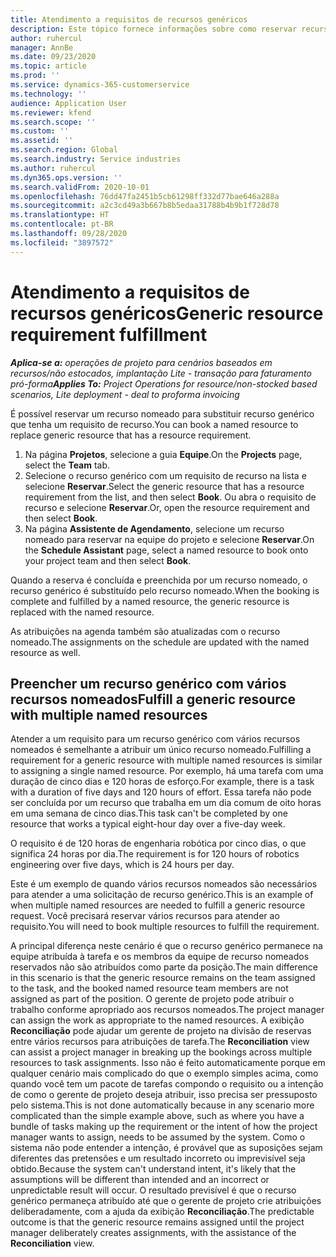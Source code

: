 ```yaml
---
title: Atendimento a requisitos de recursos genéricos
description: Este tópico fornece informações sobre como reservar recursos nomeados para um requisito de recurso genérico.
author: ruhercul
manager: AnnBe
ms.date: 09/23/2020
ms.topic: article
ms.prod: ''
ms.service: dynamics-365-customerservice
ms.technology: ''
audience: Application User
ms.reviewer: kfend
ms.search.scope: ''
ms.custom: ''
ms.assetid: ''
ms.search.region: Global
ms.search.industry: Service industries
ms.author: ruhercul
ms.dyn365.ops.version: ''
ms.search.validFrom: 2020-10-01
ms.openlocfilehash: 76dd47fa2451b5cb61298ff332d77bae646a288a
ms.sourcegitcommit: a2c3cd49a3b667b8b5edaa31788b4b9b1f728d78
ms.translationtype: HT
ms.contentlocale: pt-BR
ms.lasthandoff: 09/28/2020
ms.locfileid: "3897572"
---
```

# <a name="generic-resource-requirement-fulfillment"></a><span data-ttu-id="f526c-103">Atendimento a requisitos de recursos genéricos</span><span class="sxs-lookup"><span data-stu-id="f526c-103">Generic resource requirement fulfillment</span></span>

<span data-ttu-id="f526c-104">_**Aplica-se a:** operações de projeto para cenários baseados em recursos/não estocados, implantação Lite - transação para faturamento pró-forma_</span><span class="sxs-lookup"><span data-stu-id="f526c-104">_**Applies To:** Project Operations for resource/non-stocked based scenarios, Lite deployment - deal to proforma invoicing_</span></span>

<span data-ttu-id="f526c-105">É possível reservar um recurso nomeado para substituir recurso genérico que tenha um requisito de recurso.</span><span class="sxs-lookup"><span data-stu-id="f526c-105">You can book a named resource to replace generic resource that has a resource requirement.</span></span>

1. <span data-ttu-id="f526c-106">Na página **Projetos**, selecione a guia **Equipe**.</span><span class="sxs-lookup"><span data-stu-id="f526c-106">On the **Projects** page, select the **Team** tab.</span></span>
2. <span data-ttu-id="f526c-107">Selecione o recurso genérico com um requisito de recurso na lista e selecione **Reservar**.</span><span class="sxs-lookup"><span data-stu-id="f526c-107">Select the generic resource that has a resource requirement from the list, and then select **Book**.</span></span> <span data-ttu-id="f526c-108">Ou abra o requisito de recurso e selecione **Reservar**.</span><span class="sxs-lookup"><span data-stu-id="f526c-108">Or, open the resource requirement and then select **Book**.</span></span>
3. <span data-ttu-id="f526c-109">Na página **Assistente de Agendamento**, selecione um recurso nomeado para reservar na equipe do projeto e selecione **Reservar**.</span><span class="sxs-lookup"><span data-stu-id="f526c-109">On the **Schedule Assistant** page, select a named resource to book onto your project team and then select **Book**.</span></span>

<span data-ttu-id="f526c-110">Quando a reserva é concluída e preenchida por um recurso nomeado, o recurso genérico é substituído pelo recurso nomeado.</span><span class="sxs-lookup"><span data-stu-id="f526c-110">When the booking is complete and fulfilled by a named resource, the generic resource is replaced with the named resource.</span></span>

<span data-ttu-id="f526c-111">As atribuições na agenda também são atualizadas com o recurso nomeado.</span><span class="sxs-lookup"><span data-stu-id="f526c-111">The assignments on the schedule are updated with the named resource as well.</span></span>

## <a name="fulfill-a-generic-resource-with-multiple-named-resources"></a><span data-ttu-id="f526c-112">Preencher um recurso genérico com vários recursos nomeados</span><span class="sxs-lookup"><span data-stu-id="f526c-112">Fulfill a generic resource with multiple named resources</span></span>
<span data-ttu-id="f526c-113">Atender a um requisito para um recurso genérico com vários recursos nomeados é semelhante a atribuir um único recurso nomeado.</span><span class="sxs-lookup"><span data-stu-id="f526c-113">Fulfilling a requirement for a generic resource with multiple named resources is similar to assigning a single named resource.</span></span> <span data-ttu-id="f526c-114">Por exemplo, há uma tarefa com uma duração de cinco dias e 120 horas de esforço.</span><span class="sxs-lookup"><span data-stu-id="f526c-114">For example, there is a task with a duration of five days and 120 hours of effort.</span></span> <span data-ttu-id="f526c-115">Essa tarefa não pode ser concluída por um recurso que trabalha em um dia comum de oito horas em uma semana de cinco dias.</span><span class="sxs-lookup"><span data-stu-id="f526c-115">This task can't be completed by one resource that works a typical eight-hour day over a five-day week.</span></span> 

<span data-ttu-id="f526c-116">O requisito é de 120 horas de engenharia robótica por cinco dias, o que significa 24 horas por dia.</span><span class="sxs-lookup"><span data-stu-id="f526c-116">The requirement is for 120 hours of robotics engineering over five days, which is 24 hours per day.</span></span>

<span data-ttu-id="f526c-117">Este é um exemplo de quando vários recursos nomeados são necessários para atender a uma solicitação de recurso genérico.</span><span class="sxs-lookup"><span data-stu-id="f526c-117">This is an example of when multiple named resources are needed to fulfill a generic resource request.</span></span> <span data-ttu-id="f526c-118">Você precisará reservar vários recursos para atender ao requisito.</span><span class="sxs-lookup"><span data-stu-id="f526c-118">You will need to book multiple resources to fulfill the requirement.</span></span>

<span data-ttu-id="f526c-119">A principal diferença neste cenário é que o recurso genérico permanece na equipe atribuída à tarefa e os membros da equipe de recurso nomeados reservados não são atribuídos como parte da posição.</span><span class="sxs-lookup"><span data-stu-id="f526c-119">The main difference in this scenario is that the generic resource remains on the team assigned to the task, and the booked named resource team members are not assigned as part of the position.</span></span> <span data-ttu-id="f526c-120">O gerente de projeto pode atribuir o trabalho conforme apropriado aos recursos nomeados.</span><span class="sxs-lookup"><span data-stu-id="f526c-120">The project manager can assign the work as appropriate to the named resources.</span></span> <span data-ttu-id="f526c-121">A exibição **Reconciliação** pode ajudar um gerente de projeto na divisão de reservas entre vários recursos para atribuições de tarefa.</span><span class="sxs-lookup"><span data-stu-id="f526c-121">The **Reconciliation** view can assist a project manager in breaking up the bookings across multiple resources to task assignments.</span></span> <span data-ttu-id="f526c-122">Isso não é feito automaticamente porque em qualquer cenário mais complicado do que o exemplo simples acima, como quando você tem um pacote de tarefas compondo o requisito ou a intenção de como o gerente de projeto deseja atribuir, isso precisa ser pressuposto pelo sistema.</span><span class="sxs-lookup"><span data-stu-id="f526c-122">This is not done automatically because in any scenario more complicated than the simple example above, such as where you have a bundle of tasks making up the requirement or the intent of how the project manager wants to assign, needs to be assumed by the system.</span></span> <span data-ttu-id="f526c-123">Como o sistema não pode entender a intenção, é provável que as suposições sejam diferentes das pretensões e um resultado incorreto ou imprevisível seja obtido.</span><span class="sxs-lookup"><span data-stu-id="f526c-123">Because the system can't understand intent, it's likely that the assumptions will be different than intended and an incorrect or unpredictable result will occur.</span></span> <span data-ttu-id="f526c-124">O resultado previsível é que o recurso genérico permaneça atribuído até que o gerente de projeto crie atribuições deliberadamente, com a ajuda da exibição **Reconciliação**.</span><span class="sxs-lookup"><span data-stu-id="f526c-124">The predictable outcome is that the generic resource remains assigned until the project manager deliberately creates assignments, with the assistance of the **Reconciliation** view.</span></span>


